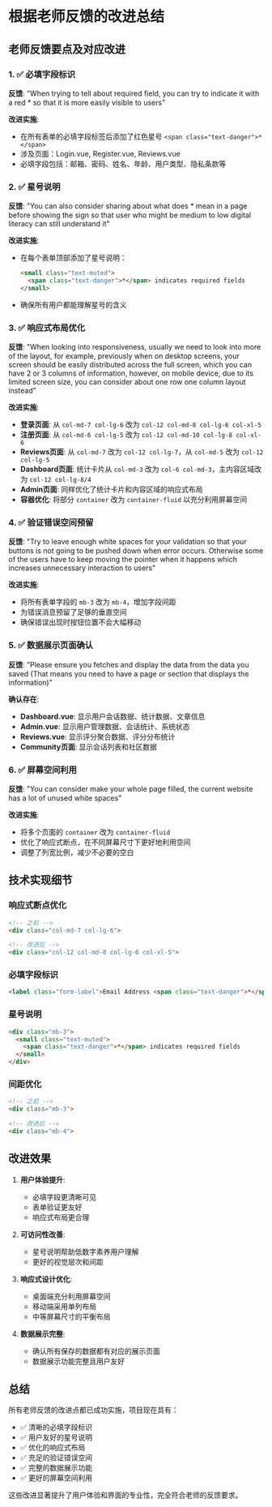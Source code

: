 # 根据老师反馈的改进总结

## 老师反馈要点及对应改进

### 1. ✅ 必填字段标识
**反馈**: "When trying to tell about required field, you can try to indicate it with a red * so that it is more easily visible to users"

**改进实施**:
- 在所有表单的必填字段标签后添加了红色星号 `<span class="text-danger">*</span>`
- 涉及页面：Login.vue, Register.vue, Reviews.vue
- 必填字段包括：邮箱、密码、姓名、年龄、用户类型、隐私条款等

### 2. ✅ 星号说明
**反馈**: "You can also consider sharing about what does * mean in a page before showing the sign so that user who might be medium to low digital literacy can still understand it"

**改进实施**:
- 在每个表单顶部添加了星号说明：
  ```html
  <small class="text-muted">
    <span class="text-danger">*</span> indicates required fields
  </small>
  ```
- 确保所有用户都能理解星号的含义

### 3. ✅ 响应式布局优化
**反馈**: "When looking into responsiveness, usually we need to look into more of the layout, for example, previously when on desktop screens, your screen should be easily distributed across the full screen, which you can have 2 or 3 columns of information, however, on mobile device, due to its limited screen size, you can consider about one row one column layout instead"

**改进实施**:
- **登录页面**: 从 `col-md-7 col-lg-6` 改为 `col-12 col-md-8 col-lg-6 col-xl-5`
- **注册页面**: 从 `col-md-6 col-lg-5` 改为 `col-12 col-md-10 col-lg-8 col-xl-6`
- **Reviews页面**: 从 `col-md-7` 改为 `col-12 col-lg-7`，从 `col-md-5` 改为 `col-12 col-lg-5`
- **Dashboard页面**: 统计卡片从 `col-md-3` 改为 `col-6 col-md-3`，主内容区域改为 `col-12 col-lg-8/4`
- **Admin页面**: 同样优化了统计卡片和内容区域的响应式布局
- **容器优化**: 将部分 `container` 改为 `container-fluid` 以充分利用屏幕空间

### 4. ✅ 验证错误空间预留
**反馈**: "Try to leave enough white spaces for your validation so that your buttons is not going to be pushed down when error occurs. Otherwise some of the users have to keep moving the pointer when it happens which increases unnecessary interaction to users"

**改进实施**:
- 将所有表单字段的 `mb-3` 改为 `mb-4`，增加字段间距
- 为错误消息预留了足够的垂直空间
- 确保错误出现时按钮位置不会大幅移动

### 5. ✅ 数据展示页面确认
**反馈**: "Please ensure you fetches and display the data from the data you saved (That means you need to have a page or section that displays the information)"

**确认存在**:
- **Dashboard.vue**: 显示用户会话数据、统计数据、文章信息
- **Admin.vue**: 显示用户管理数据、会话统计、系统状态
- **Reviews.vue**: 显示评分聚合数据、评分分布统计
- **Community页面**: 显示会话列表和社区数据

### 6. ✅ 屏幕空间利用
**反馈**: "You can consider make your whole page filled, the current website has a lot of unused white spaces"

**改进实施**:
- 将多个页面的 `container` 改为 `container-fluid`
- 优化了响应式断点，在不同屏幕尺寸下更好地利用空间
- 调整了列宽比例，减少不必要的空白

## 技术实现细节

### 响应式断点优化
```html
<!-- 之前 -->
<div class="col-md-7 col-lg-6">

<!-- 改进后 -->
<div class="col-12 col-md-8 col-lg-6 col-xl-5">
```

### 必填字段标识
```html
<label class="form-label">Email Address <span class="text-danger">*</span></label>
```

### 星号说明
```html
<div class="mb-3">
  <small class="text-muted">
    <span class="text-danger">*</span> indicates required fields
  </small>
</div>
```

### 间距优化
```html
<!-- 之前 -->
<div class="mb-3">

<!-- 改进后 -->
<div class="mb-4">
```

## 改进效果

1. **用户体验提升**:
   - 必填字段更清晰可见
   - 表单验证更友好
   - 响应式布局更合理

2. **可访问性改善**:
   - 星号说明帮助低数字素养用户理解
   - 更好的视觉层次和间距

3. **响应式设计优化**:
   - 桌面端充分利用屏幕空间
   - 移动端采用单列布局
   - 中等屏幕尺寸的平衡布局

4. **数据展示完整**:
   - 确认所有保存的数据都有对应的展示页面
   - 数据展示功能完整且用户友好

## 总结

所有老师反馈的改进点都已成功实施，项目现在具有：
- ✅ 清晰的必填字段标识
- ✅ 用户友好的星号说明
- ✅ 优化的响应式布局
- ✅ 充足的验证错误空间
- ✅ 完整的数据展示功能
- ✅ 更好的屏幕空间利用

这些改进显著提升了用户体验和界面的专业性，完全符合老师的反馈要求。
